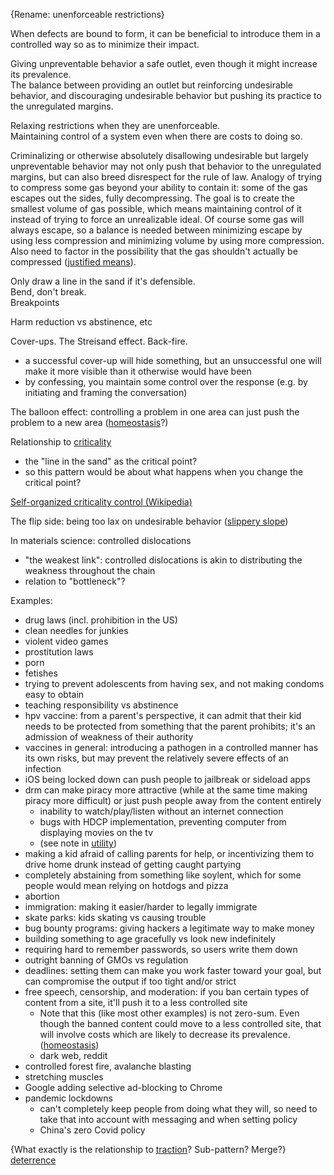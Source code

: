 {Rename: unenforceable restrictions}

When defects are bound to form, it can be beneficial to introduce them in a controlled way so as to minimize their impact.

Giving unpreventable behavior a safe outlet, even though it might increase its prevalence.\
The balance between providing an outlet but reinforcing undesirable behavior, and discouraging undesirable behavior but pushing its practice to the unregulated margins.

Relaxing restrictions when they are unenforceable.\
Maintaining control of a system even when there are costs to doing so.

Criminalizing or otherwise absolutely disallowing undesirable but largely unpreventable behavior may not only push that behavior to the unregulated margins, but can also breed disrespect for the rule of law.  Analogy of trying to compress some gas beyond your ability to contain it: some of the gas escapes out the sides, fully decompressing.  The goal is to create the smallest volume of gas possible, which means maintaining control of it instead of trying to force an unrealizable ideal. Of course some gas will always escape, so a balance is needed between minimizing escape by using less compression and minimizing volume by using more compression.  Also need to factor in the possibility that the gas shouldn't actually be compressed ([justified means](Justified%20means.md)).

Only draw a line in the sand if it's defensible.\
Bend, don't break.\
Breakpoints

Harm reduction vs abstinence, etc

Cover-ups. The Streisand effect. Back-fire.
- a successful cover-up will hide something, but an unsuccessful one will make it more visible than it otherwise would have been
- by confessing, you maintain some control over the response (e.g. by initiating and framing the conversation)

The balloon effect: controlling a problem in one area can just push the problem to a new area ([homeostasis](Homeostasis.md)?)

Relationship to [criticality](Criticality.md)
- the "line in the sand" as the critical point?
- so this pattern would be about what happens when you change the critical point?

[Self-organized criticality control (Wikipedia)](https://en.wikipedia.org/wiki/Self-organized_criticality_control)

The flip side: being too lax on undesirable behavior ([slippery slope](Slippery%20slope.md))

In materials science: controlled dislocations
- "the weakest link": controlled dislocations is akin to distributing the weakness throughout the chain
- relation to "bottleneck"?

Examples:
- drug laws (incl. prohibition in the US)
- clean needles for junkies
- violent video games
- prostitution laws
- porn
- fetishes
- trying to prevent adolescents from having sex, and not making condoms easy to obtain
- teaching responsibility vs abstinence
- hpv vaccine: from a parent's perspective, it can admit that their kid needs to be protected from something that the parent prohibits; it's an admission of weakness of their authority
- vaccines in general: introducing a pathogen in a controlled manner has its own risks, but may prevent the relatively severe effects of an infection
- iOS being locked down can push people to jailbreak or sideload apps
- drm can make piracy more attractive (while at the same time making piracy more difficult) or just push people away from the content entirely
	- inability to watch/play/listen without an internet connection
	- bugs with HDCP implementation, preventing computer from displaying movies on the tv
	- (see note in [utility](Utility.md))
- making a kid afraid of calling parents for help, or incentivizing them to drive home drunk instead of getting caught partying
- completely abstaining from something like soylent, which for some people would mean relying on hotdogs and pizza
- abortion
- immigration: making it easier/harder to legally immigrate
- skate parks: kids skating vs causing trouble
- bug bounty programs: giving hackers a legitimate way to make money
- building something to age gracefully vs look new indefinitely
- requiring hard to remember passwords, so users write them down
- outright banning of GMOs vs regulation
- deadlines: setting them can make you work faster toward your goal, but can compromise the output if too tight and/or strict
- free speech, censorship, and moderation: if you ban certain types of content from a site, it'll push it to a less controlled site
	- Note that this (like most other examples) is not zero-sum.  Even though the banned content could move to a less controlled site, that will involve costs which are likely to decrease its prevalence. ([homeostasis](Homeostasis.md))
	- dark web, reddit
- controlled forest fire, avalanche blasting
- stretching muscles
- Google adding selective ad-blocking to Chrome
- pandemic lockdowns
	- can't completely keep people from doing what they will, so need to take that into account with messaging and when setting policy
	- China's zero Covid policy

{What exactly is the relationship to [traction](Traction.md)?  Sub-pattern?  Merge?}\
[deterrence](Deterrence.md)
